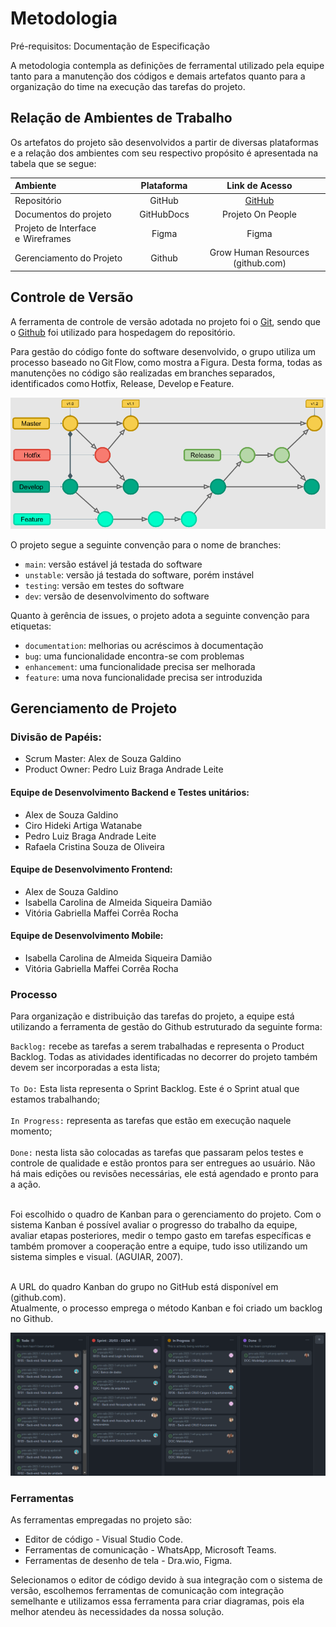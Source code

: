 

# Metodologia

Pré-requisitos: Documentação de Especificação

A metodologia contempla as definições de ferramental utilizado pela equipe tanto para a manutenção dos códigos e demais artefatos quanto para a organização do time na execução das tarefas do projeto.


## Relação de Ambientes de Trabalho

Os artefatos do projeto são desenvolvidos a partir de diversas plataformas e a relação dos ambientes com seu respectivo propósito é apresentada na tabela que se segue:

Ambiente|Plataforma|Link de Acesso
|:--------|:----------:|:--------------:|
|Repositório|GitHub|  [GitHub](https://github.com/ICEI-PUC-Minas-PMV-ADS/pmv-ads-2023-1-e4-proj-apdist-t4-onpeople)|
|Documentos do projeto|GitHubDocs|Projeto On People|[GitHub]()|
|Projeto de Interface e  Wireframes|Figma|Figma |[Figma]() | Ferramenta de colaboração e design de UI/UX rápida e avançada)|
|Gerenciamento do Projeto|Github|Grow Human Resources (github.com)|

## Controle de Versão

A ferramenta de controle de versão adotada no projeto foi o
[Git](https://git-scm.com/), sendo que o [Github](https://github.com)
foi utilizado para hospedagem do repositório.

Para gestão do código fonte do software desenvolvido, o grupo utiliza um processo baseado no Git Flow, como mostra a Figura. Desta forma, todas as manutenções no código são realizadas em branches separados, identificados como Hotfix, Release, Develop e Feature.   

<img src="./img/gitflow.png">


O projeto segue a seguinte convenção para o nome de branches:

- `main`: versão estável já testada do software
- `unstable`: versão já testada do software, porém instável
- `testing`: versão em testes do software
- `dev`: versão de desenvolvimento do software

Quanto à gerência de issues, o projeto adota a seguinte convenção para
etiquetas:

- `documentation`: melhorias ou acréscimos à documentação
- `bug`: uma funcionalidade encontra-se com problemas
- `enhancement`: uma funcionalidade precisa ser melhorada
- `feature`: uma nova funcionalidade precisa ser introduzida

## Gerenciamento de Projeto

### Divisão de Papéis:

- Scrum Master: Alex de Souza Galdino </br>
- Product Owner: Pedro Luiz Braga Andrade Leite

#### Equipe de Desenvolvimento Backend e Testes unitários: 
 - Alex de Souza Galdino
 - Ciro Hideki Artiga Watanabe
 - Pedro Luiz Braga Andrade Leite
 - Rafaela Cristina Souza de Oliveira

#### Equipe de Desenvolvimento Frontend: 
 - Alex de Souza Galdino
 - Isabella Carolina de Almeida Siqueira Damião 
 - Vitória Gabriella Maffei Corrêa Rocha

#### Equipe de Desenvolvimento Mobile:
 - Isabella Carolina de Almeida Siqueira Damião 
 - Vitória Gabriella Maffei Corrêa Rocha

### Processo

Para organização e distribuição das tarefas do projeto, a equipe está utilizando a ferramenta de gestão do Github estruturado da seguinte forma:

`Backlog:` recebe as tarefas a serem trabalhadas e representa o Product Backlog. Todas as atividades identificadas no decorrer do projeto também devem ser incorporadas a esta lista;
</br></br>
`To Do:` Esta lista representa o Sprint Backlog. Este é o Sprint atual que estamos trabalhando;
</br></br>
`In Progress:` representa as tarefas que estão em execução naquele momento;
</br></br>
`Done:` nesta lista são colocadas as tarefas que passaram pelos testes e controle de qualidade e estão prontos para ser entregues ao usuário. Não há mais edições ou revisões necessárias, ele está agendado e pronto para a ação. 
</br></br>

Foi escolhido o quadro de Kanban para o gerenciamento do projeto. Com o sistema Kanban é possível avaliar o progresso do trabalho da equipe, avaliar etapas posteriores, medir o tempo gasto em tarefas específicas e também promover a cooperação entre a equipe, tudo isso utilizando um sistema simples e visual. (AGUIAR, 2007). </br></br>

A URL do quadro Kanban do grupo no GitHub está disponível em (github.com). </br>
Atualmente, o processo emprega o método Kanban e foi criado um backlog no Github.

<img src="./img/kanban-img.png">
 
### Ferramentas

As ferramentas empregadas no projeto são:

- Editor de código - Visual Studio Code.
- Ferramentas de comunicação - WhatsApp, Microsoft Teams.
- Ferramentas de desenho de tela - Dra.wio, Figma.

Selecionamos o editor de código devido à sua integração com o sistema de versão, escolhemos ferramentas de comunicação com integração semelhante e utilizamos essa ferramenta para criar diagramas, pois ela melhor atendeu às necessidades da nossa solução.


